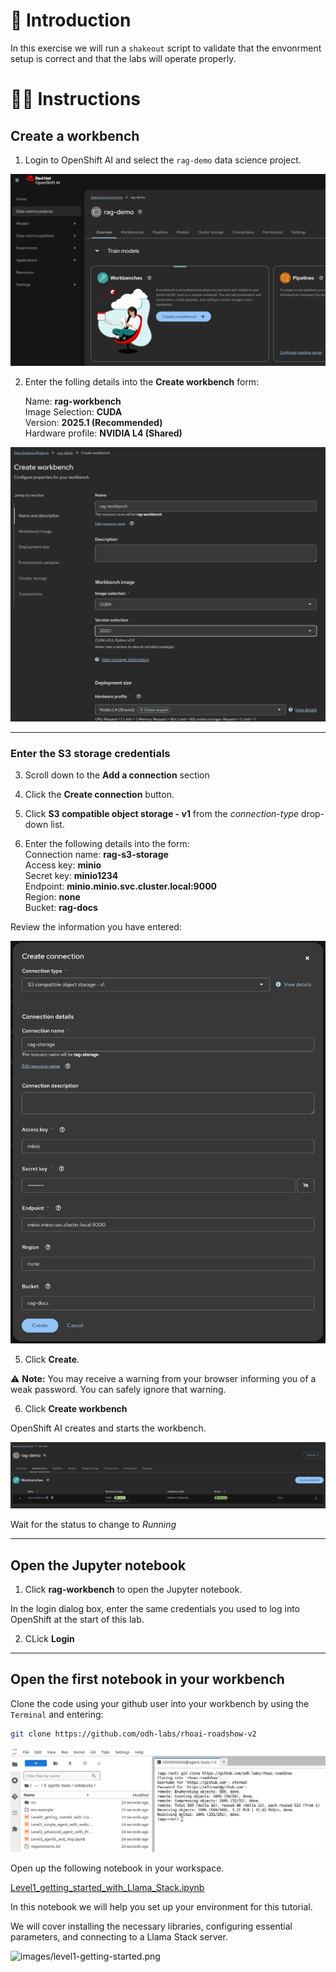 # 💁 Introduction

In this exercise we will run a `shakeout` script to validate that the envonrment setup is correct and that the labs will operate properly.

# 🧑‍🏫 Instructions 

## Create a workbench

1. Login to OpenShift AI and select the `rag-demo` data science project.

![./images/create-workbench.png](images/create-workbench.png)

2. Enter the folling details into the **Create workbench** form:

    Name: **rag-workbench**  
    Image Selection: **CUDA**  
    Version: **2025.1 (Recommended)**  
    Hardware profile: **NVIDIA L4 (Shared)**  

![./images/create-workbench-1.png](images/create-workbench-1.png)

---

### Enter the S3 storage credentials

3. Scroll down to the **Add a connection** section 

1. Click the **Create connection** button.
2. Click **S3 compatible object storage - v1** from the *connection-type* drop-down list.
3. Enter the following details into the form:  
   Connection name: **rag-s3-storage**  
   Access key: **minio**  
   Secret key: **minio1234**  
   Endpoint: **minio.minio.svc.cluster.local:9000**  
   Region: **none**  
   Bucket: **rag-docs**  

Review the information you have entered:

![./images/create-workbench-2.png](images/create-workbench-2.png)

5. Click **Create**.

⚠️ **Note:** You may receive a warning from your browser informing you of a weak password. You can safely ignore that warning.


6. Click **Create workbench**

OpenShift AI creates and starts the workbench.

![./images/create-workbench-3.png](images/create-workbench-3.png)

Wait for the status to change to *Running*

---

## Open the Jupyter notebook

1. Click **rag-workbench** to open the Jupyter notebook.

In the login dialog box, enter the same credentials you used to log into OpenShift at the start of this lab.

2. CLick **Login**

---

## Open the first notebook in your workbench

Clone the code using your github user into your workbench by using the `Terminal` and entering:

```bash
git clone https://github.com/odh-labs/rhoai-roadshow-v2
```

![images/clone-code.png](images/clone-code.png)

Open up the following notebook in your workspace.

<a href="https://github.com/odh-labs/rhoai-roadshow-v2/blob/main/docs/3-agents-tools/notebooks/Level1_getting_started_with_Llama_Stack.ipynb" target="_blank">Level1_getting_started_with_Llama_Stack.ipynb</a>

In this notebook we will help you set up your environment for this tutorial.

We will cover installing the necessary libraries, configuring essential parameters, and connecting to a Llama Stack server.

![images/level1-getting-started.png](images/level1-getting-started.png)
